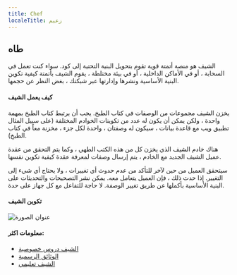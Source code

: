 ```yaml
---
title: Chef
localeTitle: زعيم
---
```

## طاه

الشيف هو منصة أتمتة قوية تقوم بتحويل البنية التحتية إلى كود. سواء كنت تعمل في السحابة ، أو في الأماكن الداخلية ، أو في بيئة مختلطة ، يقوم الشيف بأتمتة كيفية تكوين البنية الأساسية ونشرها وإدارتها عبر شبكتك ، بغض النظر عن حجمها.

#### كيف يعمل الشيف

يخزن الشيف مجموعات من الوصفات في كتاب الطبخ. يجب أن يرتبط كتاب الطبخ بمهمة واحدة ، ولكن يمكن أن يكون له عدد من تكوينات الخوادم المختلفة (على سبيل المثال تطبيق ويب مع قاعدة بيانات ، سيكون له وصفتان ، واحدة لكل جزء ، مخزنة معاً في كتاب الطبخ).

هناك خادم الشيف الذي يخزن كل من هذه الكتب الطهي ، وكما يتم التحقق من عقدة عميل الشيف الجديد مع الخادم ، يتم إرسال وصفات لمعرفة عقدة كيفية تكوين نفسها.

سيتحقق العميل من حين لآخر للتأكد من عدم حدوث أي تغييرات ، ولا يحتاج أي شيء إلى التغيير. إذا حدث ذلك ، فإن العميل يتعامل معه. يمكن نشر التصحيحات والتحديثات على البنية الأساسية بأكملها عن طريق تغيير الوصفة. لا حاجة للتفاعل مع كل جهاز على حدة.

#### تكوين الشيف

![عنوان الصورة](https://regmedia.co.uk/2015/10/07/chef_configuration_management.jpg)

#### معلومات اكثر:

*   [الشيف دروس خصوصية](https://www.tutorialspoint.com/chef/chef_overview.htm)
*   [الوثائق الرسمية](https://docs.chef.io/chef_overview.html)
*   [الشيف تعليمي](http://gettingstartedwithchef.com/)
